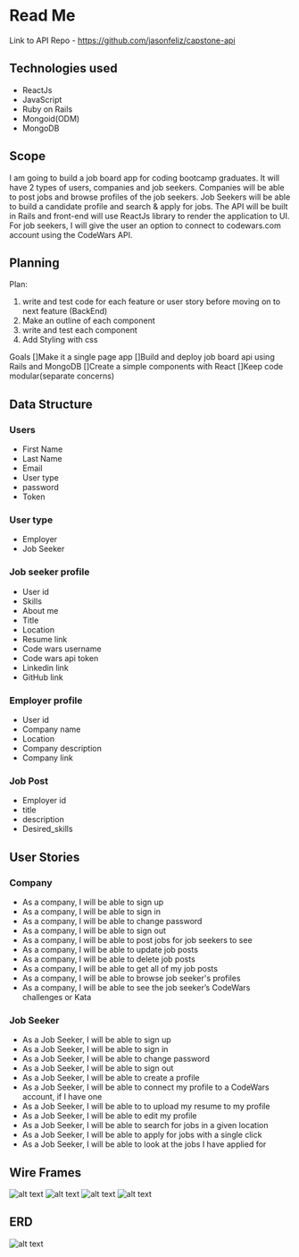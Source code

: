# Read Me

Link to API Repo - <https://github.com/jasonfeliz/capstone-api>


## Technologies used
* ReactJs
* JavaScript
* Ruby on Rails
* Mongoid(ODM)
* MongoDB


## Scope
I am going to build a job board app for coding bootcamp graduates. It will have 2 types of users, companies and job seekers. Companies will be able to post jobs and browse profiles of the job seekers. Job Seekers will be able to build a candidate profile and search & apply for jobs. The API will be built in Rails and front-end will use ReactJs  library to render the application to UI. For job seekers, I will give the user an option to connect to codewars.com account using the CodeWars API.

## Planning

Plan:
1. write and test code for each feature or user story before moving on to next feature (BackEnd)
2. Make an outline of each component
3. write and test each component
4. Add Styling with css

Goals
[]Make it a single page app
[]Build and deploy job board api using Rails and MongoDB
[]Create a simple components with React
[]Keep code modular(separate concerns)

## Data Structure
### Users
* First Name
* Last Name
* Email
* User type
* password
* Token

### User type
* Employer
* Job Seeker

### Job seeker profile
* User id
* Skills
* About me
* Title
* Location
* Resume link
* Code wars username
* Code wars api token
* Linkedin link
* GitHub link

### Employer profile
* User id
* Company name
* Location
* Company description
* Company link

### Job Post
* Employer id
* title
* description
* Desired_skills

## User Stories
### Company
* As a company, I will be able to sign up
* As a company, I will be able to sign in
* As a company, I will be able to change password
* As a company, I will be able to sign out
* As a company, I will be able to post jobs for job seekers to see
* As a company, I will be able to update job posts
* As a company, I will be able to delete job posts
* As a company, I will be able to get all of my job posts
* As a company, I will be able to browse job seeker's profiles
* As a company, I will be able to see the job seeker’s CodeWars challenges or Kata

### Job Seeker
* As a Job Seeker, I will be able to sign up
* As a Job Seeker, I will be able to sign in
* As a Job Seeker, I will be able to change password
* As a Job Seeker, I will be able to sign out
* As a Job Seeker, I will be able to create a profile
* As a Job Seeker, I will be able to connect my profile to a CodeWars account, if I have one
* As a Job Seeker, I will be able to to upload my resume to my profile
* As a Job Seeker, I will be able to edit my profile
* As a Job Seeker, I will be able to search for jobs in a given location
* As a Job Seeker, I will be able to apply for jobs with a single click
* As a Job Seeker, I will be able to look at the jobs I have applied for

## Wire Frames
![alt text](https://i.imgur.com/aMQIQ0D.jpg "Logo Title Text 1")
![alt text](https://i.imgur.com/j3pU4D3.jpg "Logo Title Text 1")
![alt text](https://i.imgur.com/xGlIZUI.jpg "Logo Title Text 1")
![alt text](https://i.imgur.com/Z9Dbwo3.jpg "Logo Title Text 1")

## ERD
![alt text](https://i.imgur.com/gGFYXdh.png "Logo Title Text 1")
